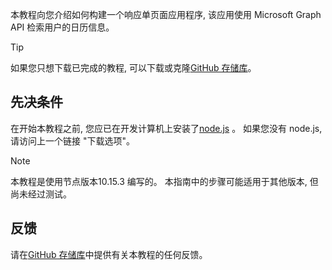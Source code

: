 <!-- markdownlint-disable MD002 MD041 -->

本教程向您介绍如何构建一个响应单页面应用程序, 该应用使用 Microsoft Graph API 检索用户的日历信息。

> [!TIP]
> 如果您只想下载已完成的教程, 可以下载或克隆[GitHub 存储库](https://github.com/microsoftgraph/msgraph-training-reactspa)。

## <a name="prerequisites"></a>先决条件

在开始本教程之前, 您应已在开发计算机上安装了[node.js](https://nodejs.org) 。 如果您没有 node.js, 请访问上一个链接 "下载选项"。

> [!NOTE]
> 本教程是使用节点版本10.15.3 编写的。 本指南中的步骤可能适用于其他版本, 但尚未经过测试。

## <a name="feedback"></a>反馈

请在[GitHub 存储库](https://github.com/microsoftgraph/msgraph-training-reactspa)中提供有关本教程的任何反馈。